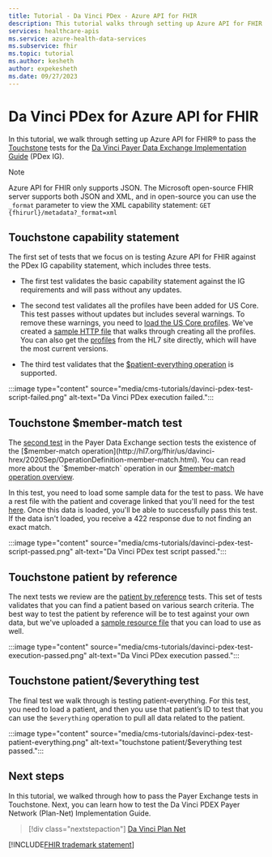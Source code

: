 ```yaml
---
title: Tutorial - Da Vinci PDex - Azure API for FHIR
description: This tutorial walks through setting up Azure API for FHIR to pass tests for the Da Vinci Payer Data Exchange Implementation Guide.
services: healthcare-apis
ms.service: azure-health-data-services
ms.subservice: fhir
ms.topic: tutorial
ms.author: kesheth
author: expekesheth
ms.date: 09/27/2023
---
```


# Da Vinci PDex for Azure API for FHIR

In this tutorial, we walk through setting up Azure API for FHIR&reg; to pass the [Touchstone](https://touchstone.aegis.net/touchstone/) tests for the [Da Vinci Payer Data Exchange Implementation Guide](http://hl7.org/fhir/us/davinci-pdex/toc.html) (PDex IG).

> [!NOTE]
> Azure API for FHIR only supports JSON. The Microsoft open-source FHIR server supports both JSON and XML, and in open-source you can use the `_format` parameter to view the XML capability statement: `GET {fhirurl}/metadata?_format=xml`

## Touchstone capability statement

The first set of tests that we focus on is testing Azure API for FHIR against the PDex IG capability statement, which includes three tests.

* The first test validates the basic capability statement against the IG requirements and will pass without any updates.

* The second test validates all the profiles have been added for US Core. This test passes without updates but includes several warnings. To remove these warnings, you need to [load the US Core profiles](validation-against-profiles.md). We've created a [sample HTTP file](https://github.com/microsoft/fhir-server/blob/main/docs/rest/PayerDataExchange/USCore.http) that walks through creating all the profiles. You can also get the [profiles](http://hl7.org/fhir/us/core/STU3.1.1/profiles.html#profiles) from the HL7 site directly, which will have the most current versions.

* The third test validates that the [$patient-everything operation](patient-everything.md) is supported.

:::image type="content" source="media/cms-tutorials/davinci-pdex-test-script-failed.png" alt-text="Da Vinci PDex execution failed.":::

## Touchstone $member-match test

The [second test](https://touchstone.aegis.net/touchstone/testdefinitions?selectedTestGrp=/FHIRSandbox/DaVinci/FHIR4-0-1-Test/PDEX/PayerExchange/01-Member-Match&activeOnly=false&contentEntry=TEST_SCRIPTS) in the Payer Data Exchange section tests the existence of the [$member-match operation](http://hl7.org/fhir/us/davinci-hrex/2020Sep/OperationDefinition-member-match.html). You can read more about the `$member-match` operation in our [$member-match operation overview](tutorial-member-match.md).

In this test, you need to load some sample data for the test to pass. We have a rest file with the patient and coverage linked that you'll need for the test [here](https://github.com/microsoft/fhir-server/blob/main/docs/rest/PayerDataExchange/membermatch.http). Once this data is loaded, you'll be able to successfully pass this test. If the data isn't loaded, you receive a 422 response due to not finding an exact match.

:::image type="content" source="media/cms-tutorials/davinci-pdex-test-script-passed.png" alt-text="Da Vinci PDex test script passed.":::

## Touchstone patient by reference

The next tests we review are the [patient by reference](https://touchstone.aegis.net/touchstone/testdefinitions?selectedTestGrp=/FHIRSandbox/DaVinci/FHIR4-0-1-Test/PDEX/PayerExchange/02-PatientByReference&activeOnly=false&contentEntry=TEST_SCRIPTS) tests. This set of tests validates that you can find a patient based on various search criteria. The best way to test the patient by reference will be to test against your own data, but we've uploaded a [sample resource file](https://github.com/microsoft/fhir-server/blob/main/docs/rest/PayerDataExchange/PDex_Sample_Data.http) that you can load to use as well.

:::image type="content" source="media/cms-tutorials/davinci-pdex-test-execution-passed.png" alt-text="Da Vinci PDex execution passed.":::

## Touchstone patient/$everything test

The final test we walk through is testing patient-everything. For this test, you need to load a patient, and then you use that patient’s ID to test that you can use the `$everything` operation to pull all data related to the patient.

:::image type="content" source="media/cms-tutorials/davinci-pdex-test-patient-everything.png" alt-text="touchstone patient/$everything test passed.":::

## Next steps

In this tutorial, we walked through how to pass the Payer Exchange tests in Touchstone. Next, you can learn how to test the Da Vinci PDEX Payer Network (Plan-Net) Implementation Guide.

>[!div class="nextstepaction"]
>[Da Vinci Plan Net](davinci-plan-net.md)

[!INCLUDE[FHIR trademark statement](../includes/healthcare-apis-fhir-trademark.md)]